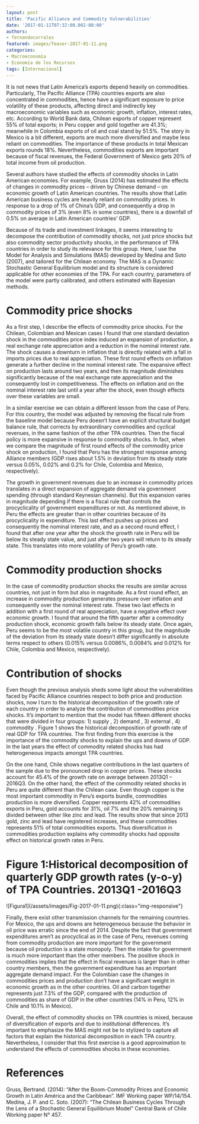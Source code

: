 ```yaml
---
layout: post
title: 'Pacific Alliance and Commodity Vulnerabilities'
date: '2017-01-11T07:32:00.002-08:00'
authors:
- fernandocorrales
featured: images/Teaser-2017-01-11.png
categories:
- Macroeconomía
- Economía de los Recursos
tags: [Internacional]
---
```

It is not news that Latin America’s exports depend heavily on commodities. Particularly, The Pacific Alliance (TPA) countries exports are also concentrated in commodities, hence have a significant exposure to price volatility of these products, affecting direct and indirectly key macroeconomic variables such as economic growth, inflation, interest rates, etc. According to World Bank data, Chilean exports of copper represent 55% of total exports; in Peru copper and gold together are 41.3%; meanwhile in Colombia exports of oil and coal stand by 51.5%. The story in Mexico is a bit different, exports are much more diversified and maybe less reliant on commodities. The importance of these products in total Mexican exports rounds 18%. Nevertheless, commodities exports are important because of fiscal revenues, the Federal Government of Mexico gets 20% of total income from oil production.

Several authors have studied the effects of commodity shocks in Latin American economies. For example, Gruss (2014) has estimated the effects of changes in commodity prices – driven by Chinese demand – on economic growth of Latin American countries. The results show that Latin American business cycles are heavily reliant on commodity prices. In response to a drop of 1% of China’s GDP, and consequently a drop in commodity prices of 3% (even 8% in some countries), there is a downfall of 0.5% on average in Latin American countries’ GDP.

Because of its trade and investment linkages, it seems interesting to decompose the contribution of commodity shocks, not just price shocks but also commodity sector productivity shocks, in the performance of TPA countries in order to study its relevance for this group. Here, I use the Model for Analysis and Simulations (MAS) developed by Medina and Soto (2007), and tailored for the Chilean economy. The MAS is a Dynamic Stochastic General Equilibrium model and its structure is considered applicable for other economies of the TPA.  For each country, parameters of the model were partly calibrated, and others estimated with Bayesian methods.

# Commodity price shocks

As a first step, I describe the effects of commodity price shocks. For the Chilean, Colombian and Mexican cases I found that one standard deviation shock  in the commodities price index induced an expansion of production, a real exchange rate appreciation and a reduction in the nominal interest rate. The shock causes a downturn in inflation that is directly related with a fall in imports prices due to real appreciation. These first round effects on inflation generate a further decline in the nominal interest rate. The expansive effect on production lasts around two years, and then its magnitude diminishes significantly because of the real exchange rate appreciation and the consequently lost in competitiveness. The effects on inflation and on the nominal interest rate last until a year after the shock, even though effects over these variables are small.

In a similar exercise we can obtain a different lesson from the case of Peru. For this country, the model was adjusted by removing the fiscal rule from the baseline model because Peru doesn’t have an explicit structural budget balance rule, that corrects by extraordinary commodities and cyclical revenues, in the same fashion of the other TPA countries. Then the fiscal policy is more expansive in response to commodity shocks. In fact, when we compare the magnitude of first round effects of the commodity price shock on production, I found that Peru has the strongest response among Alliance members (GDP rises about 1.5% in deviation from its steady state versus 0.05%, 0.02% and 0.2% for Chile, Colombia and Mexico, respectively).

The growth in government revenues due to an increase in commodity prices translates in a direct expansion of aggregate demand via government spending (through standard Keynesian channels). But this expansion varies in magnitude depending if there is a fiscal rule that controls the procyclicality of government expenditures or not. As mentioned above, in Peru the effects are greater than in other countries because of its procyclicality in expenditure. This last effect pushes up prices and consequently the nominal interest rate, and as a second round effect, I found that after one year after the shock the growth rate in Peru will be below its steady state value, and just after two years will return to its steady state. This translates into more volatility of Peru’s growth rate.

# Commodity production shocks

In the case of commodity production shocks the results are similar across countries, not just in form but also in magnitude. As a first round effect, an increase in commodity production generates pressure over inflation and consequently over the nominal interest rate. These two last effects in addition with a first round of real appreciation, have a negative effect over economic growth. I found that around the fifth quarter after a commodity production shock, economic growth falls below its steady state. Once again, Peru seems to be the most volatile country in this group, but the magnitude of the deviation from its steady state doesn’t differ significantly in absolute terms respect to others (0.015% versus 0.0086%, 0.0084% and 0.012% for Chile, Colombia and Mexico, respectively).

# Contribution of shocks

Even though the previous analysis sheds some light about the vulnerabilities faced by Pacific Alliance countries respect to both price and production shocks, now I turn to the historical decomposition of the growth rate of each country in order to analyze the contribution of commodities price shocks. It’s important to mention that the model has fifteen different shocks that were divided in four groups: 1) supply , 2) demand , 3) external , 4) commodity . Figure 1 shows the historical decomposition of growth rate of real GDP for TPA countries. The first finding from this exercise is the importance of the commodity shocks to explain the ups and downs of GDP. In the last years the effect of commodity related shocks has had heterogeneous impacts amongst TPA countries.

On the one hand, Chile shows negative contributions in the last quarters of the sample due to the pronounced drop in copper prices. These shocks account for 45.4% of the growth rate on average between 2013Q1 – 2016Q3. On the other hand, the effect of the commodity related shocks in Peru are quite different than the Chilean case. Even though copper is the most important commodity in Peru’s exports bundle, commodities production is more diversified. Copper represents 42% of commodities exports in Peru, gold accounts for 31%, oil 7% and the 20% remaining is divided between other like zinc and lead. The results show that since 2013 gold, zinc and lead have registered increases, and these commodities represents 51% of total commodities exports. Thus diversification in commodities production explains why commodity shocks had opposite effect on historical growth rates in Peru.

# Figure 1:Historical decomposition of quarterly GDP growth rates (y-o-y) of TPA Countries. 2013Q1 -2016Q3
<div class="frame-container">
![Figura1](/assets/images/Fig-2017-01-11.png){:class="img-responsive"}
</div>

Finally, there exist other transmission channels for the remaining countries. For Mexico, the ups and downs are heterogeneous because the behavior in oil price was erratic since the end of 2014. Despite the fact that government expenditures aren’t as procyclical as in the case of Peru, revenues coming from commodity production are more important for the government because oil production is a state monopoly. Then the intake for government is much more important than the other members. The positive shock in commodities implies that the effect in fiscal revenues is larger than in other country members, then the government expenditure has an important aggregate demand impact. For the Colombian case the changes in commodities prices and production don’t have a significant weight in economic growth as in the other countries. Oil and carbon together represents just 7.3% of the GDP, compared with the production of commodities as share of GDP in the other countries (14% in Peru, 12% in Chile and 10.1% in Mexico).

Overall, the effect of commodity shocks on TPA countries is mixed, because of diversification of exports and due to institutional differences. It’s important to emphasize the MAS might not be to stylized to capture all factors that explain the historical decomposition in each TPA country. Nevertheless, I consider that this first exercise is a good approximation to understand the effects of commodities shocks in these economies.

# References

Gruss, Bertrand. (2014): “After the Boom-Commodity Prices and Economic Growth in Latin América and the Caribbean”. IMF Working paper WP/14/154.
Medina, J. P. and C. Soto. (2007): “The Chilean Business Cycles Through the Lens of a Stochastic General Equilibrium Model” Central Bank of Chile Working paper N° 457.
